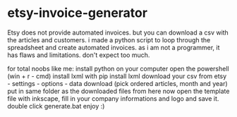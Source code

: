 # etsy-invoice-generator
Etsy does not provide automated invoices. but you can download a csv with the articles and customers. i made a python script to loop through the spreadsheet and create automated invoices. as i am not a programmer, it has flaws and limitations. don't expect too much.

for total noobs like me:
install python on your computer
open the powershell (win + r - cmd)
install lxml with pip install lxml
download your csv from etsy - settings - options - data download (pick ordered articles, month and year)
put in same folder as the downloaded files from here
now open the template file with inkscape, fill in your company informations and logo and save it.
double click generate.bat
enjoy :)

